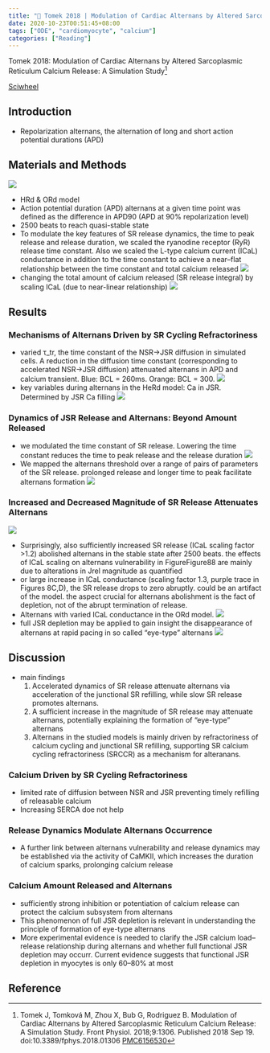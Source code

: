```yaml
---
title: "📝 Tomek 2018 | Modulation of Cardiac Alternans by Altered Sarcoplasmic Reticulum Calcium Release: A Simulation Study"
date: 2020-10-23T00:51:45+08:00
tags: ["ODE", "cardiomyocyte", "calcium"]
categories: ["Reading"]
---
```


Tomek 2018: Modulation of Cardiac Alternans by Altered Sarcoplasmic Reticulum Calcium Release: A Simulation Study[^Tomek2018]

[Sciwheel](https://sciwheel.com/work/#/items/5857174)

<!--more-->

## Introduction
* Repolarization alternans, the alternation of long and short action potential durations (APD)

## Materials and Methods
![](https://www.frontiersin.org/files/Articles/407922/fphys-09-01306-HTML/image_m/fphys-09-01306-g001.jpg)
* HRd & ORd model
* Action potential duration (APD) alternans at a given time point was defined as the difference in APD90 (APD at 90% repolarization level)
* 2500 beats to reach quasi-stable state
* To modulate the key features of SR release dynamics, the time to peak release and release duration, we scaled the ryanodine receptor (RyR) release time constant. Also we scaled the L-type calcium current (ICaL) conductance in addition to the time constant to achieve a near–flat relationship between the time constant and total calcium released
![](https://www.frontiersin.org/files/Articles/407922/fphys-09-01306-HTML/image_m/fphys-09-01306-g002.jpg)
* changing the total amount of calcium released (SR release integral) by scaling ICaL (due to near-linear relationship)
![](https://www.frontiersin.org/files/Articles/407922/fphys-09-01306-HTML/image_m/fphys-09-01306-g003.jpg)

## Results
### Mechanisms of Alternans Driven by SR Cycling Refractoriness
* varied τ_tr, the time constant of the NSR→JSR diffusion in simulated cells. A reduction in the diffusion time constant (corresponding to accelerated NSR→JSR diffusion) attenuated alternans in APD and calcium transient. Blue: BCL = 260ms. Orange: BCL = 300.
![](https://www.frontiersin.org/files/Articles/407922/fphys-09-01306-HTML/image_m/fphys-09-01306-g004.jpg)
* key variables during alternans in the HeRd model: Ca in JSR. Determined by JSR Ca filling
![](https://www.frontiersin.org/files/Articles/407922/fphys-09-01306-HTML/image_m/fphys-09-01306-g005.jpg)

### Dynamics of JSR Release and Alternans: Beyond Amount Released
* we modulated the time constant of SR release. Lowering the time constant reduces the time to peak release and the release duration
![](https://www.frontiersin.org/files/Articles/407922/fphys-09-01306-HTML/image_m/fphys-09-01306-g006.jpg)
* We mapped the alternans threshold over a range of pairs of parameters of the SR release. prolonged release and longer time to peak facilitate alternans formation
![](https://www.frontiersin.org/files/Articles/407922/fphys-09-01306-HTML/image_m/fphys-09-01306-g007.jpg)

### Increased and Decreased Magnitude of SR Release Attenuates Alternans
![](https://www.frontiersin.org/files/Articles/407922/fphys-09-01306-HTML/image_m/fphys-09-01306-g008.jpg)
* Surprisingly, also sufficiently increased SR release (ICaL scaling factor >1.2) abolished alternans in the stable state after 2500 beats. the effects of ICaL scaling on alternans vulnerability in Figure ​Figure88 are mainly due to alterations in Jrel magnitude as quantified
* or large increase in ICaL conductance (scaling factor 1.3, purple trace in Figures 8C,D), the SR release drops to zero abruptly. could be an artifact of the model. the aspect crucial for alternans abolishment is the fact of depletion, not of the abrupt termination of release.
* Alternans with varied ICaL conductance in the ORd model.
![](https://www.frontiersin.org/files/Articles/407922/fphys-09-01306-HTML/image_m/fphys-09-01306-g009.jpg)
* full JSR depletion may be applied to gain insight the disappearance of alternans at rapid pacing in so called “eye-type” alternans
![](https://www.frontiersin.org/files/Articles/407922/fphys-09-01306-HTML/image_m/fphys-09-01306-g010.jpg)

## Discussion
* main findings
    1. Accelerated dynamics of SR release attenuate alternans via acceleration of the junctional SR refilling, while slow SR release promotes alternans.
    2. A sufficient increase in the magnitude of SR release may attenuate alternans, potentially explaining the formation of “eye-type” alternans
    3. Alternans in the studied models is mainly driven by refractoriness of calcium cycling and junctional SR refilling, supporting SR calcium cycling refractoriness (SRCCR) as a mechanism for alteranans.

### Calcium Driven by SR Cycling Refractoriness
* limited rate of diffusion between NSR and JSR preventing timely refilling of releasable calcium
* Increasing SERCA doe not help

### Release Dynamics Modulate Alternans Occurrence
* A further link between alternans vulnerability and release dynamics may be established via the activity of CaMKII, which increases the duration of calcium sparks, prolonging calcium release

### Calcium Amount Released and Alternans
* sufficiently strong inhibition or potentiation of calcium release can protect the calcium subsystem from alternans
* This phenomenon of full JSR depletion is relevant in understanding the principle of formation of eye-type alternans
* More experimental evidence is needed to clarify the JSR calcium load–release relationship during alternans and whether full functional JSR depletion may occurr. Current evidence suggests that functional JSR depletion in myocytes is only 60–80% at most

## Reference
[^Tomek2018]: Tomek J, Tomková M, Zhou X, Bub G, Rodriguez B. Modulation of Cardiac Alternans by Altered Sarcoplasmic Reticulum Calcium Release: A Simulation Study. Front Physiol. 2018;9:1306. Published 2018 Sep 19. doi:10.3389/fphys.2018.01306 [PMC6156530](https://www.ncbi.nlm.nih.gov/pmc/articles/PMC6156530/)
